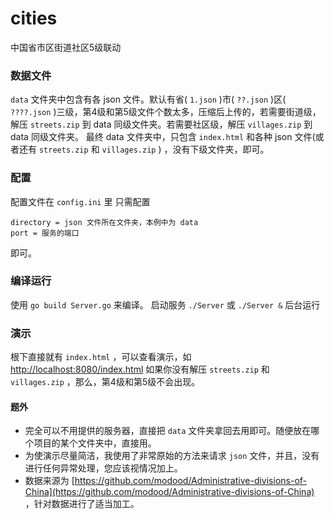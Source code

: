 # cities
中国省市区街道社区5级联动

### 数据文件
`data` 文件夹中包含有各 json 文件。默认有省( `1.json` )市( `??.json` )区( `????.json` )三级，第4级和第5级文件个数太多，压缩后上传的，若需要街道级，解压 `streets.zip` 到 data 同级文件夹。若需要社区级，解压 `villages.zip` 到 data 同级文件夹。
最终 data 文件夹中，只包含 `index.html` 和各种 json 文件(或者还有 `streets.zip` 和 `villages.zip` ) ，没有下级文件夹，即可。

### 配置
配置文件在 `config.ini` 里
只需配置
```
directory = json 文件所在文件夹，本例中为 data
port = 服务的端口
```
即可。

### 编译运行
使用 `go build Server.go` 来编译。
启动服务 `./Server` 或 `./Server &`  后台运行

### 演示
根下直接就有 `index.html` ，可以查看演示，如
[http://localhost:8080/index.html](http://localhost:8080/index.html)
如果你没有解压 `streets.zip` 和 `villages.zip` ，那么，第4级和第5级不会出现。

#### 题外
* 完全可以不用提供的服务器，直接把 `data` 文件夹拿回去用即可。随便放在哪个项目的某个文件夹中，直接用。
* 为使演示尽量简洁，我使用了非常原始的方法来请求 `json` 文件，并且，没有进行任何异常处理，您应该视情况加上。
* 数据来源为 [https://github.com/modood/Administrative-divisions-of-China](https://github.com/modood/Administrative-divisions-of-China) ，针对数据进行了适当加工。